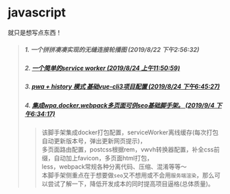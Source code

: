 <!--
 * @Author: yaodongyi
 * @Date: 2019-08-22 15:56:23
 * @Description: 
 -->
# javascript
就只是想写点东西！

> ##### 1. 一个拼拼凑凑实现的无缝连接轮播图 (2019/8/22 下午2:56:32)
> ##### 2. [一个简单的service worker (2019/8/24 上午11:50:59)](./pwa/)
> ##### 3. [pwa + history 模式 基础vue-cli3项目配置 (2019/8/24 下午6:45:27)](./pwa-vuedemo/)
> ##### 4. [集成wpa,docker,webpack多页面可供seo基础脚手架。 (2019/9/4 下午6:34:17)](./publicity-page)
>    > 该脚手架集成docker打包配置，serviceWorker离线缓存(每次打包自动更新版本号，弹出更新网页提示)，    
>    > 多页面路由配置，postcss根据rem，vwvh转换器配置，补全css前缀，自动加上favicon，多页面html打包，    
>    > less，webpack常规各种分离代码、压缩、混淆等等～    
>    > 本脚手架侧重点在于想要做`seo`又不想用或不会用`服务端渲染`，那么可以尝试了解一下，降低开发成本的同时提高项目逼格(总体质量)。
